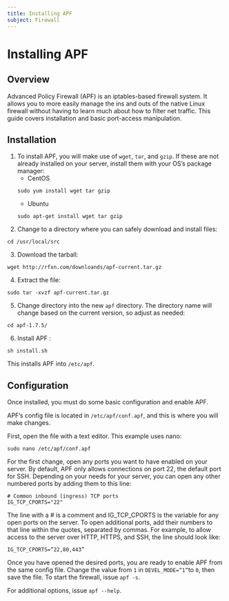 ```yaml
---
title: Installing APF
subject: Firewall
---
```


# Installing APF
## Overview
Advanced Policy Firewall (APF) is an iptables-based firewall system. It allows you to more easily manage the ins and outs of the native Linux firewall without having to learn much about how to filter net traffic. This guide covers installation and basic port-access manipulation.
## Installation
1. To install APF, you will make use of `wget`, `tar`, and `gzip`. If these are not already installed on your server, install them with your OS’s package manager:
   * CentOS
   ```shell
   sudo yum install wget tar gzip
   ```
   * Ubuntu
   ```shell
   sudo apt-get install wget tar gzip
   ```
2. Change to a directory where you can safely download and install files:
```shell
cd /usr/local/src
```
3. Download the tarball:
```shell
wget http://rfxn.com/downloands/apf-current.tar.gz
```
4. Extract the file:
```shell
sudo tar -xvzf apf-current.tar.gz
```
5. Change directory into the new `apf` directory. The directory name will change based on the current version, so adjust as needed:
```shell
cd apf-1.7.5/
```
6. Install APF :
```shell
sh install.sh
```
This installs APF into `/etc/apf`.
## Configuration
Once installed, you must do some basic configuration and enable APF.

APF’s config file is located in `/etc/apf/conf.apf`, and this is where you will make changes.

First, open the file with a text editor. This example uses nano:
```shell
sudo nano /etc/apf/conf.apf
```
For the first change, open any ports you want to have enabled on your server. By default, APF only allows connections on port 22, the default port for SSH. Depending on your needs for your server, you can open any other numbered ports by adding them to this line:
```shell
# Common inbound (ingress) TCP ports
IG_TCP_CPORTS="22"
```
The line with a # is a comment and IG_TCP_CPORTS is the variable for any open ports on the server. To open additional ports, add their numbers to that line within the quotes, separated by commas. For example, to allow access to the server over HTTP, HTTPS, and SSH, the line should look like:
```shell
IG_TCP_CPORTS=”22,80,443”
```
Once you have opened the desired ports, you are ready to enable APF from the same config file. Change the value from `1` in `DEVEL_MODE=”1”`to `0`, then save the file. To start the firewall, issue `apf -s`.

For additional options, issue `apf --help`.
